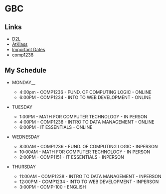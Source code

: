 # GBC
## Links
- [D2L](https://learn.georgebrown.ca)
- [AtKlass](https://app.atklass.com)
- [Important Dates](https://www.georgebrown.ca/current-students/important-dates?term=27246&category=131)
- [comp1238](comp1238.md)

## My Schedule
- MONDAY__
  - 4:00pm - COMP1236 - FUND. OF COMPUTING LOGIC - ONLINE
  - 6:00PM - COMP1234 - INTO TO WEB DEVELOPMENT - ONLINE
 
- TUESDAY
  - 1:00PM - MATH FOR COMPUTER TECHNOLOGY - IN PERSON
  - 4:00PM - COMP1238 - INTRO TO DATA MANAGEMENT - ONLINE
  - 6:00PM - IT ESSENTIALS - ONLINE

- WEDNESDAY
  - 8:00AM - COMP1236 - FUND. OF COMPUTING LOGIC - INPERSON
  - 10:00AM - MATH FOR COMPUTER TECHNOLOGY - IN PERSON
  - 2:00PM - COMP1151 - IT ESSENTIALS - INPERSON

- THURSDAY
  - 11:00AM - COMP1238 - INTRO TO DATA MANAGEMENT - INPERSON
  - 12:00PM - COMP1234 - INTO TO WEB DEVELOPMENT - INPERSON
  - 3:00PM - COMP-100 - ENGLISH


  
